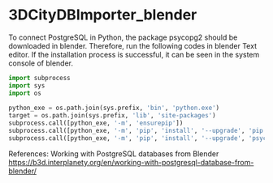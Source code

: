 # 3DCityDBImporter_blender
To connect PostgreSQL in Python, the package psycopg2 should be downloaded in blender. 
Therefore, run the following codes in blender Text editor.
If the installation process is successful, it can be seen in the system console of blender.
```python
import subprocess
import sys
import os
 
python_exe = os.path.join(sys.prefix, 'bin', 'python.exe')
target = os.path.join(sys.prefix, 'lib', 'site-packages')
subprocess.call([python_exe, '-m', 'ensurepip'])
subprocess.call([python_exe, '-m', 'pip', 'install', '--upgrade', 'pip'])
subprocess.call([python_exe, '-m', 'pip', 'install', '--upgrade', 'psycopg2-binary', '-t', target])
```
References: 
Working with PostgreSQL databases from Blender
https://b3d.interplanety.org/en/working-with-postgresql-database-from-blender/
